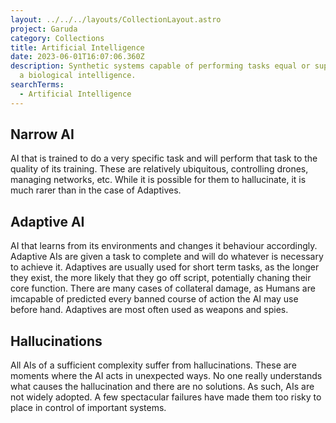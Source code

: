 ```yaml
---
layout: ../../../layouts/CollectionLayout.astro
project: Garuda
category: Collections
title: Artificial Intelligence
date: 2023-06-01T16:07:06.360Z
description: Synthetic systems capable of performing tasks equal or superior to
  a biological intelligence.
searchTerms:
  - Artificial Intelligence
---
```

## Narrow AI

AI that is trained to do a very specific task and will perform that task to the quality of its training. These are relatively ubiquitous, controlling drones, managing networks, etc. While it is possible for them to hallucinate, it is much rarer than in the case of Adaptives.

## Adaptive AI

AI that learns from its environments and changes it behaviour accordingly. Adaptive AIs are given a task to complete and will do whatever is necessary to achieve it. Adaptives are usually used for short term tasks, as the longer they exist, the more likely that they go off script, potentially chaning their core function. There are many cases of collateral damage, as Humans are imcapable of predicted every banned course of action the AI may use before hand. Adaptives are most often used as weapons and spies.

## Hallucinations

All AIs of a sufficient complexity suffer from hallucinations. These are moments where the AI acts in unexpected ways. No one really understands what causes the hallucination and there are no solutions. As such, AIs are not widely adopted. A few spectacular failures have made them too risky to place in control of important systems.